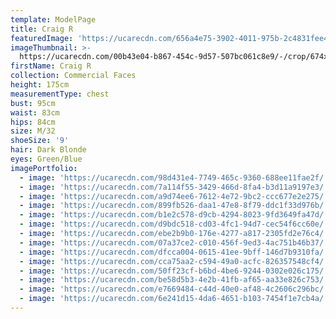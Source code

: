 ```yaml
---
template: ModelPage
title: Craig R
featuredImage: 'https://ucarecdn.com/656a4e75-3902-4011-975b-2c4831fee4a6/'
imageThumbnail: >-
  https://ucarecdn.com/00b43e04-b867-454c-9d57-507bc061c8e9/-/crop/674x1026/59,0/-/preview/
firstName: Craig R
collection: Commercial Faces
height: 175cm
measurementType: chest
bust: 95cm
waist: 83cm
hips: 84cm
size: M/32
shoeSize: '9'
hair: Dark Blonde
eyes: Green/Blue
imagePortfolio:
  - image: 'https://ucarecdn.com/98d431e4-7749-465c-9360-688ee11fae2f/'
  - image: 'https://ucarecdn.com/7a114f55-3429-466d-8fa4-b3d11a9197e3/'
  - image: 'https://ucarecdn.com/a9d74ee6-7612-4e72-9bc2-ccc677e2e275/'
  - image: 'https://ucarecdn.com/899fb526-daa1-47e8-8f79-ddc1f33d976b/'
  - image: 'https://ucarecdn.com/b1e2c578-d9cb-4294-8023-9fd3649fa47d/'
  - image: 'https://ucarecdn.com/d9bdc518-cd03-4fc1-94d7-cec54f6cc60e/'
  - image: 'https://ucarecdn.com/ebe2b9b0-176e-4277-a817-2305fd2e76c4/'
  - image: 'https://ucarecdn.com/07a37ce2-c010-456f-9ed3-4ac751b46b37/'
  - image: 'https://ucarecdn.com/dfcca004-0615-41ee-9bff-146d7b9310fa/'
  - image: 'https://ucarecdn.com/cca75aa2-c594-49a0-acfc-826357548cf4/'
  - image: 'https://ucarecdn.com/50ff23cf-b6bd-4be6-9244-0302e026c175/'
  - image: 'https://ucarecdn.com/be58d5b3-4e2b-41fb-af65-aa33e826c753/'
  - image: 'https://ucarecdn.com/e7669484-c44d-40e0-af48-4c2606c296bc/'
  - image: 'https://ucarecdn.com/6e241d15-4da6-4651-b103-7454f1e7cb4a/'
---
```


